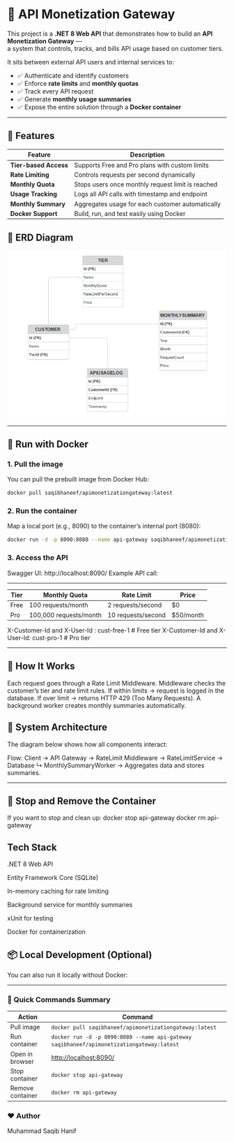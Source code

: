 ﻿# 🧩 API Monetization Gateway

This project is a **.NET 8 Web API** that demonstrates how to build an **API Monetization Gateway** —  
a system that controls, tracks, and bills API usage based on customer tiers.

It sits between external API users and internal services to:
- ✅ Authenticate and identify customers  
- ✅ Enforce **rate limits** and **monthly quotas**  
- ✅ Track every API request  
- ✅ Generate **monthly usage summaries**  
- ✅ Expose the entire solution through a **Docker container**

---

## 🧱 Features

| Feature | Description |
|----------|-------------|
| **Tier-based Access** | Supports Free and Pro plans with custom limits |
| **Rate Limiting** | Controls requests per second dynamically |
| **Monthly Quota** | Stops users once monthly request limit is reached |
| **Usage Tracking** | Logs all API calls with timestamp and endpoint |
| **Monthly Summary** | Aggregates usage for each customer automatically |
| **Docker Support** | Build, run, and test easily using Docker |

## 🧱 ERD Diagram
![ERD Diagram](./Others/ErdDiagram.png)

---

## 🐳 Run with Docker

### 1. Pull the image
You can pull the prebuilt image from Docker Hub:
```bash
docker pull saqibhaneef/apimonetizationgateway:latest
````

###	2. Run the container
Map a local port (e.g., 8090) to the container’s internal port (8080):
```bash
docker run -d -p 8090:8080 --name api-gateway saqibhaneef/apimonetizationgateway:latest
````

### 3. Access the API
Swagger UI: http://localhost:8090/
Example API call:

---

| Tier | Monthly Quota          | Rate Limit         | Price     |
| ---- | ---------------------- | ------------------ | --------- |
| Free | 100 requests/month     | 2 requests/second  | $0        |
| Pro  | 100,000 requests/month | 10 requests/second | $50/month |


X-Customer-Id and X-User-Id : cust-free-1   # Free tier
X-Customer-Id and X-User-Id: cust-pro-1    # Pro tier

---

## 🧠 How It Works

Each request goes through a Rate Limit Middleware.
Middleware checks the customer’s tier and rate limit rules.
If within limits → request is logged in the database.
If over limit → returns HTTP 429 (Too Many Requests).
A background worker creates monthly summaries automatically.


## 🧭 System Architecture

The diagram below shows how all components interact:

Flow:
Client → API Gateway → RateLimit Middleware → RateLimitService → Database
↳ MonthlySummaryWorker → Aggregates data and stores summaries.

---

## 🧹 Stop and Remove the Container

If you want to stop and clean up:
docker stop api-gateway
docker rm api-gateway


## Tech Stack

.NET 8 Web API

Entity Framework Core (SQLite)

In-memory caching for rate limiting

Background service for monthly summaries

xUnit for testing

Docker for containerization

## 📦 Local Development (Optional)

You can also run it locally without Docker:

---

### 🧾 Quick Commands Summary

| Action           | Command                                                                                  |
| ---------------- | ---------------------------------------------------------------------------------------- |
| Pull image       | `docker pull saqibhaneef/apimonetizationgateway:latest`                                   |
| Run container    | `docker run -d -p 8090:8080 --name api-gateway saqibhaneef/apimonetizationgateway:latest` |
| Open in browser  | [http://localhost:8090/](http://localhost:8090/)                           |
| Stop container   | `docker stop api-gateway`                                                                |
| Remove container | `docker rm api-gateway`                                                                  |



### ❤️ Author

Muhammad Saqib Hanif
